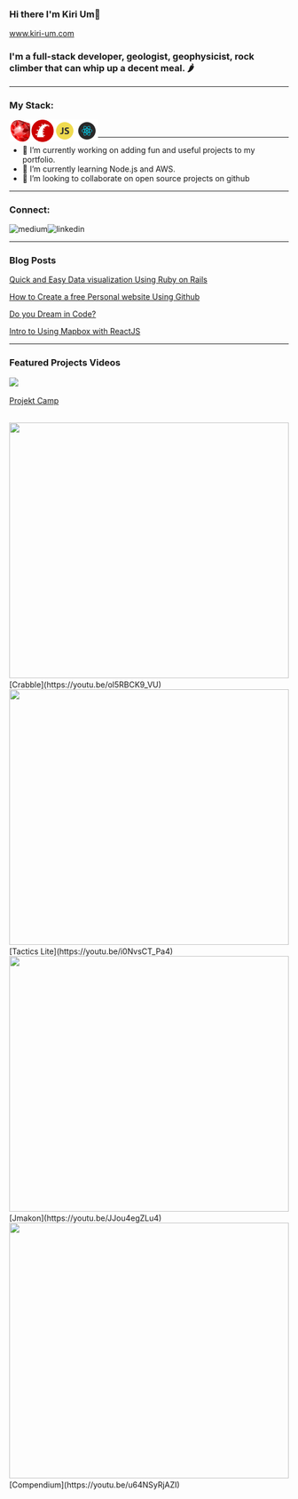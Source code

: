 ### Hi there I'm Kiri Um👋  
www.kiri-um.com

### I'm a full-stack developer, geologist, geophysicist, rock climber that can whip up a decent meal. 🌶

<hr/>

### My Stack:
<img align="left" alt="ruby" src="images/ruby.png" height="40"/>
<img align="left" alt="rails" src="images/rails.png" height="40"/>
<img align="left" alt="javascript" src="images/js.png" height="40"/>
<img align="left" alt="react" src="images/react.png" height="40"/>

<br/>
<hr/>


- 🔭 I’m currently working on adding fun and useful projects to my portfolio.
- 🌱 I’m currently learning Node.js and AWS.
- 👯 I’m looking to collaborate on open source projects on github


<hr/>

### Connect:

[<img align="left" alt="medium" src="https://img.shields.io/badge/medium-%2312100E.svg?&style=for-the-badge&logo=medium&logoColor=white" />][blog]

[<img align="left" alt="linkedin" src="https://img.shields.io/badge/linkedin-%230077B5.svg?&style=for-the-badge&logo=linkedin&logoColor=white" />][linkedin]


<br/>
<hr/>

### Blog Posts
<!-- BLOG-POST-LIST:START -->
<!-- BLOG-POST-LIST:END -->

[Quick and Easy Data visualization Using Ruby on Rails](https://medium.com/@kirirotha/quick-and-easy-data-visualization-for-ruby-on-rails-ba9d2786c0f2)

[How to Create a free Personal website Using Github](https://medium.com/@kirirotha/how-to-create-a-free-personal-website-using-github-e1e96746fdfc)

[Do you Dream in Code?](https://medium.com/@kirirotha/do-you-dream-in-code-4745550099a9)

[Intro to Using Mapbox with ReactJS](https://medium.com/@kirirotha/intro-to-using-mapbox-with-react-ec0fb1d27086)

<hr/>

### Featured Projects Videos

<!-- <figure class="video_container">
  <iframe width="560" height="315" src="https://www.youtube.com/embed/gLrrX8T-_j8" frameborder="0" allow="accelerometer; autoplay; clipboard-write; encrypted-media; gyroscope; picture-in-picture" allowfullscreen></iframe>
</figure> -->

<div align="left">
      <a href="https://youtu.be/gLrrX8T-_j8">
         <img src="https://img.youtube.com/vi/gLrrX8T-_j8/0.jpg" style="width:560; height:315">
      </a>
</div>

[Projekt Camp](https://youtu.be/gLrrX8T-_j8)

<br/>
<div align="left">
      <a href="https://youtu.be/ol5RBCK9_VU">
         <img src="https://img.youtube.com/vi/ol5RBCK9_VU/0.jpg" style="width:100%; height:460px">
      </a>
</div>
[Crabble](https://youtu.be/ol5RBCK9_VU)

<br/>
<div align="left">
      <a href="https://youtu.be/i0NvsCT_Pa4">
         <img src="https://img.youtube.com/vi/i0NvsCT_Pa4/0.jpg" style="width:100%; height:460px">
      </a>
</div>
[Tactics Lite](https://youtu.be/i0NvsCT_Pa4)

<br/>
<div align="left">
      <a href="https://youtu.be/JJou4egZLu4">
         <img src="https://img.youtube.com/vi/JJou4egZLu4/0.jpg" style="width:100%; height:460px">
      </a>
</div>
[Jmakon](https://youtu.be/JJou4egZLu4)

<br/>
<div align="left">
      <a href="https://youtu.be/u64NSyRjAZI">
         <img src="https://img.youtube.com/vi/u64NSyRjAZI/0.jpg" style="width:100%; height:460px">
      </a>
</div>
[Compendium](https://youtu.be/u64NSyRjAZI)


[blog]: https://medium.com/@kirirotha
[linkedin]: https://www.linkedin.com/in/kiri-um

<!--
**kirirotha/kirirotha** is a ✨ _special_ ✨ repository because its `README.md` (this file) appears on your GitHub profile.

Here are some ideas to get you started:

- 🔭 I’m currently working on ...
- 🌱 I’m currently learning ...
- 👯 I’m looking to collaborate on ...
- 🤔 I’m looking for help with ...
- 💬 Ask me about ...
- 📫 How to reach me: ...
- 😄 Pronouns: ...
- ⚡ Fun fact: ...
-->
